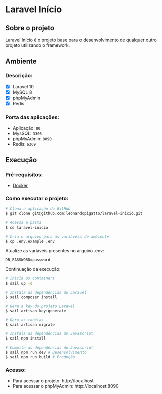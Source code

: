 # Laravel Início

## Sobre o projeto
Laravel Início é o projeto base para o desenvolvimento de qualquer outro projeto utilizando o framework.

## Ambiente

### Descrição:

- [x] Laravel 10
- [x] MySQL 8
- [x] phpMyAdmin
- [x] Redis

### Porta das aplicações:

- Aplicação: `80`
- MysSQL: `3306`
- phpMyAdmin: `8090`
- Redis: `6369`

## Execução

### Pré-requisitos:
- <a href="https://docs.docker.com/engine/install/" target="_blank">Docker</a>

### Como executar o projeto:
```sh
# Clona a aplicação do GitHub
$ git clone git@github.com:leonardopigatto/laravel-inicio.git

# Acessa a pasta
$ cd laravel-inicio

# Cria o arquivo para as variáveis de ambiente
$ cp .env.example .env
```

Atualize as variáveis presentes no arquivo .env:
```dosini
DB_PASSWORD=password
```

Continuação da execução:
```sh
# Inicia os containers
$ sail up -d

# Instala as dependências do Laravel
$ sail composer install

# Gera a key do projeto Laravel
$ sail artisan key:generate

# Gera as tabelas
$ sail artisan migrate

# Instala as dependências do Javascript
$ sail npm install

# Compila as dependências do Javascript
$ sail npm run dev # Desenvolvimento
$ sail npm run build # Produção
```

### Acesso:
- Para acessar o projeto: http://localhost
- Para acessar o phpMyAdmin: http://localhost:8090
